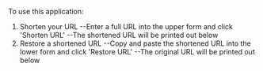 To use this application:
  1. Shorten your URL
    --Enter a full URL into the upper form and click 'Shorten URL'
    --The shortened URL will be printed out below
  2. Restore a shortened URL
    --Copy and paste the shortened URL into the lower form and click 'Restore URL'
    --The original URL will be printed out below
